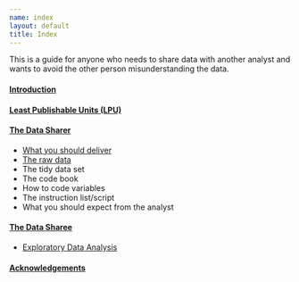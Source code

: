 ```yaml
--- 
name: index
layout: default
title: Index
---
```


This is a guide for anyone who needs to share data with another analyst and wants to avoid the other person misunderstanding the data.

#### [Introduction](/datasharing/introduction)
#### [Least Publishable Units (LPU)](/datasharing/least-publishable-units)  
#### [The Data Sharer](/datasharing/the-data-sharer)

- [What you should deliver](/datasharing/what-you-should-deliver)
- [The raw data](/datasharing/the-raw-data)
- The tidy data set
- The code book
- How to code variables
- The instruction list/script
- What you should expect from the analyst

#### [The Data Sharee](/datasharing/the-data-sharee)

- [Exploratory Data Analysis](/datasharing/eda)

#### [Acknowledgements](/datasharing/acknowledgements)
